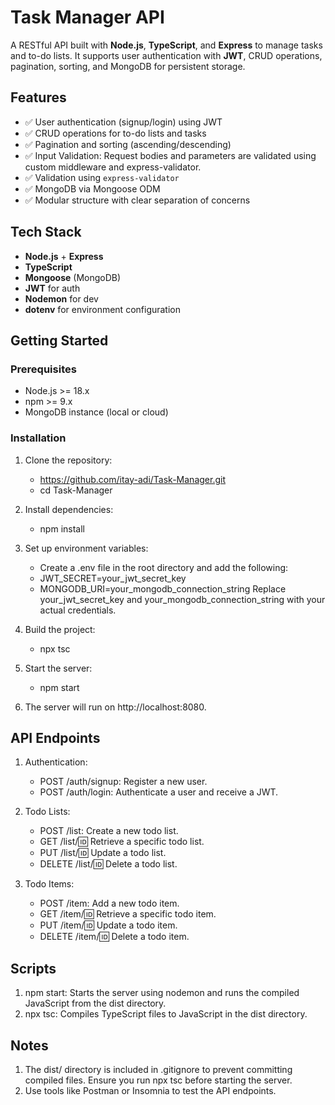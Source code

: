 # Task Manager API

A RESTful API built with **Node.js**, **TypeScript**, and **Express** to manage tasks and to-do lists. It supports user authentication with **JWT**, CRUD operations, pagination, sorting, and MongoDB for persistent storage.

## Features

- ✅ User authentication (signup/login) using JWT
- ✅ CRUD operations for to-do lists and tasks
- ✅ Pagination and sorting (ascending/descending)
- ✅ Input Validation: Request bodies and parameters are validated using custom middleware and express-validator.
- ✅ Validation using `express-validator`
- ✅ MongoDB via Mongoose ODM
- ✅ Modular structure with clear separation of concerns

## Tech Stack

- **Node.js** + **Express**
- **TypeScript**
- **Mongoose** (MongoDB)
- **JWT** for auth
- **Nodemon** for dev
- **dotenv** for environment configuration

## Getting Started

### Prerequisites

- Node.js >= 18.x
- npm >= 9.x
- MongoDB instance (local or cloud)

### Installation

1. Clone the repository:
   - https://github.com/itay-adi/Task-Manager.git
   - cd Task-Manager

2. Install dependencies:
   - npm install

3. Set up environment variables:
   - Create a .env file in the root directory and add the following:
   * JWT_SECRET=your_jwt_secret_key
   * MONGODB_URI=your_mongodb_connection_string
    Replace your_jwt_secret_key and your_mongodb_connection_string with your actual credentials.

4. Build the project:
   - npx tsc

5. Start the server:
   - npm start

6. The server will run on http://localhost:8080.

## API Endpoints
1. Authentication:
   - POST /auth/signup: Register a new user.
   - POST /auth/login: Authenticate a user and receive a JWT.

2. Todo Lists:
   - POST /list: Create a new todo list.
   - GET /list/:id: Retrieve a specific todo list.
   - PUT /list/:id: Update a todo list.
   - DELETE /list/:id: Delete a todo list.

3. Todo Items:
   - POST /item: Add a new todo item.
   - GET /item/:id: Retrieve a specific todo item.
   - PUT /item/:id: Update a todo item.
   - DELETE /item/:id: Delete a todo item.

## Scripts
1. npm start: Starts the server using nodemon and runs the compiled JavaScript from the dist directory.
2. npx tsc: Compiles TypeScript files to JavaScript in the dist directory.

   
## Notes
1. The dist/ directory is included in .gitignore to prevent committing compiled files. Ensure you run npx tsc before starting the server.
2. Use tools like Postman or Insomnia to test the API endpoints.
